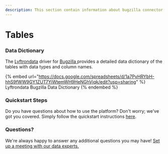 ```yaml
---
description: This section contain information about bugzilla connector tables information
---
```


# Tables

### Data Dictionary

The [Lyftrondata](https://www.lyftrondata.com/) driver for [Bugzilla](https://www.lyftrondata.com/integration/bugzilla/)[ ](https://www.lyftrondata.com/integration/bugzilla/)provides a detailed data dictionary of the tables with data types and column names.

{% embed url="https://docs.google.com/spreadsheets/d/1a7PyHRYbH-hhS9fWW9GY1ZUT7YiWtemWH9HeNGhVjqk/edit?usp=sharing" %}
Lyftrondata Bugzilla Data Dictionary
{% endembed %}

### Quickstart Steps

Do you have questions about how to use the platform? Don't worry; we've got you covered. Simply follow the quickstart instructions [here](../../../../quickstart-steps.md).

### Questions? <a href="#questions" id="questions"></a>

We're always happy to answer any additional questions you may have! [Set up a meeting with our data experts.](https://www.lyftrondata.com/book-a-meeting/)

